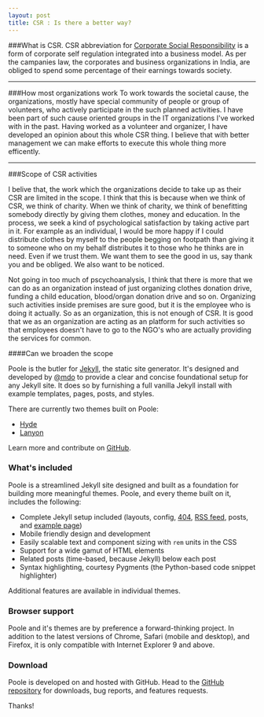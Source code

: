 ```yaml
---
layout: post
title: CSR : Is there a better way?
---
```


###What is CSR.
CSR abbreviation for [Corporate Social Responsibility](http://en.wikipedia.org/wiki/Corporate_social_responsibility) is a form of corporate self regulation integrated into a business model. As per the campanies law, the corporates and business organizations in India, are obliged to spend some percentage of their earnings towards society.

---
###How most organizations work
To work towards the societal cause, the organizations, mostly have special community of people or group of volunteers, who actively participate in the such planned activities. I have been part of such cause oriented groups in the IT organizations I've worked with in the past. Having worked as a volunteer and organizer, I have developed an opinion about this whole CSR thing. I believe that with better management we can make efforts to execute this whole thing more efficently.

-----
###Scope of CSR activities

I belive that, the work which the organizations decide to take up as their CSR are limited in the scope. I think that this is because when we think of CSR, we think of charity. When we think of charity, we think of benefitting somebody directly by giving them clothes, money and education. In the process, we seek a kind of psychological satisfaction by taking active part in it. For example as an individual, I would be more happy if I could distribute clothes by myself to the people begging on footpath than giving it to someone who on my behalf distributes it to those who he thinks are in need. Even if we trust them. We want them to see the good in us, say thank you and be obliged. We also want to be noticed. 

Not going in too much of pscychoanalysis, I think that there is more that we can do as an organization instead of just organizing clothes donation drive, funding a child education, blood/organ donation drive and so on. Organizing such activities inside premises are sure good, but it is the employee who is doing it actually. So as an organization, this is not enough of CSR. It is good that we as an organization are acting as an platform for such activities so that employees doesn't have to go to the NGO's who are actually providing the services for common.

####Can we broaden the scope


Poole is the butler for [Jekyll](http://jekyllrb.com), the static site generator. It's designed and developed by [@mdo](https://twitter.com/mdo) to provide a clear and concise foundational setup for any Jekyll site. It does so by furnishing a full vanilla Jekyll install with example templates, pages, posts, and styles.

There are currently two themes built on Poole:

* [Hyde](http://hyde.getpoole.com)
* [Lanyon](http://lanyon.getpoole.com)

Learn more and contribute on [GitHub](https://github.com/poole).

### What's included

Poole is a streamlined Jekyll site designed and built as a foundation for building more meaningful themes. Poole, and every theme built on it, includes the following:

* Complete Jekyll setup included (layouts, config, [404](/404.html), [RSS feed](/atom.xml), posts, and [example page](/about))
* Mobile friendly design and development
* Easily scalable text and component sizing with `rem` units in the CSS
* Support for a wide gamut of HTML elements
* Related posts (time-based, because Jekyll) below each post
* Syntax highlighting, courtesy Pygments (the Python-based code snippet highlighter)

Additional features are available in individual themes.

### Browser support

Poole and it's themes are by preference a forward-thinking project. In addition to the latest versions of Chrome, Safari (mobile and desktop), and Firefox, it is only compatible with Internet Explorer 9 and above.

### Download

Poole is developed on and hosted with GitHub. Head to the <a href="https://github.com/poole/poole">GitHub repository</a> for downloads, bug reports, and features requests.

Thanks!
